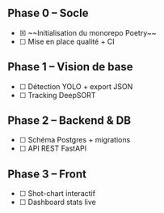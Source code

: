 ## Phase 0 – Socle
- [x] <!--TASK:INIT-->~~Initialisation du monorepo Poetry~~
- [ ] <!--TASK:CI-->Mise en place qualité + CI
## Phase 1 – Vision de base
- [ ] <!--TASK:DETECT-->Détection YOLO + export JSON
- [ ] <!--TASK:TRACK-->Tracking DeepSORT
## Phase 2 – Backend & DB
- [ ] <!--TASK:SCHEMA-->Schéma Postgres + migrations
- [ ] <!--TASK:API-->API REST FastAPI
## Phase 3 – Front
- [ ] <!--TASK:SHOTCHART-->Shot-chart interactif
- [ ] <!--TASK:DASHBOARD-->Dashboard stats live

